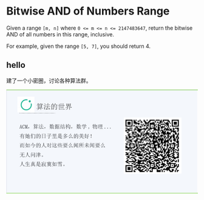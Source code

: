 # Bitwise AND of Numbers Range

Given a range `[m, n]` where `0 <= m <= n <= 2147483647`, return the bitwise AND of all numbers in this range, inclusive.

For example, given the range `[5, 7]`, you should return 4.



## hello

建了一个小密圈，讨论各种算法群。  

![小密圈](/images/suanfa_xiaomiquan.jpg)

